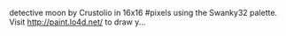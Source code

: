 detective moon by Crustolio in 16x16 #pixels using the Swanky32 palette. Visit http://paint.lo4d.net/ to draw y... 